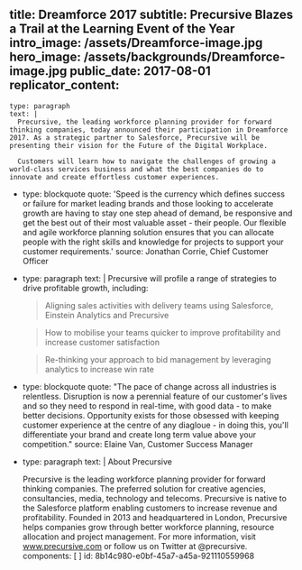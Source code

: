 title: Dreamforce 2017
subtitle: Precursive Blazes a Trail at the Learning Event of the Year
intro_image: /assets/Dreamforce-image.jpg
hero_image: /assets/backgrounds/Dreamforce-image.jpg
public_date: 2017-08-01
replicator_content:
  - 
    type: paragraph
    text: |
      Precursive, the leading workforce planning provider for forward thinking companies, today announced their participation in Dreamforce 2017. As a strategic partner to Salesforce, Precursive will be presenting their vision for the Future of the Digital Workplace.
      
      Customers will learn how to navigate the challenges of growing a world-class services business and what the best companies do to innovate and create effortless customer experiences.
  - 
    type: blockquote
    quote: 'Speed is the currency which defines success or failure for market leading brands and those looking to accelerate growth are having to stay one step ahead of demand, be responsive and get the best out of their most valuable asset - their people. Our flexible and agile workforce planning solution ensures that you can allocate people with the right skills and knowledge for projects to support your customer requirements.'
    source: Jonathan Corrie, Chief Customer Officer
  - 
    type: paragraph
    text: |
      Precursive will profile a range of strategies to drive profitable growth, including:
      
      > Aligning sales activities with delivery teams using Salesforce, Einstein Analytics and Precursive
      
      > How to mobilise your teams quicker to improve profitability and increase customer satisfaction
      
      > Re-thinking your approach to bid management by leveraging analytics to increase win rate
  - 
    type: blockquote
    quote: "The pace of change across all industries is relentless. Disruption is now a perennial feature of our customer's lives and so they need to respond in real-time, with good data - to make better decisions. Opportunity exists for those obsessed with keeping customer experience at the centre of any diagloue - in doing this, you'll differentiate your brand and create long term value above your competition."
    source: Elaine Van, Customer Success Manager
  - 
    type: paragraph
    text: |
      About Precursive
      
      Precursive is the leading workforce planning provider for forward thinking companies. The preferred solution for creative agencies, consultancies, media, technology and telecoms. Precursive is native to the Salesforce platform enabling customers to increase revenue and profitability.
      Founded in 2013 and headquartered in London, Precursive helps companies grow through better workforce planning, resource allocation and project management.
      For more information, visit www.precursive.com or follow us on Twitter at @precursive.
components: [ ]
id: 8b14c980-e0bf-45a7-a45a-921110559968
